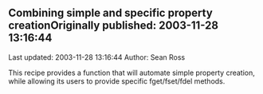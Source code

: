 ## Combining simple and specific property creationOriginally published: 2003-11-28 13:16:44 
Last updated: 2003-11-28 13:16:44 
Author: Sean Ross 
 
This recipe provides a function that will automate simple property creation, while allowing its users to provide specific fget/fset/fdel methods.